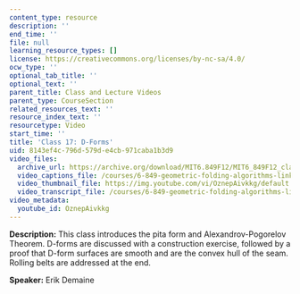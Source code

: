```yaml
---
content_type: resource
description: ''
end_time: ''
file: null
learning_resource_types: []
license: https://creativecommons.org/licenses/by-nc-sa/4.0/
ocw_type: ''
optional_tab_title: ''
optional_text: ''
parent_title: Class and Lecture Videos
parent_type: CourseSection
related_resources_text: ''
resource_index_text: ''
resourcetype: Video
start_time: ''
title: 'Class 17: D-Forms'
uid: 8143ef4c-796d-579d-e4cb-971caba1b3d9
video_files:
  archive_url: https://archive.org/download/MIT6.849F12/MIT6_849F12_class17_300k.mp4
  video_captions_file: /courses/6-849-geometric-folding-algorithms-linkages-origami-polyhedra-fall-2012/97f7f009b98d54c1b5fbc30de922cea1_OznepAivkkg.vtt
  video_thumbnail_file: https://img.youtube.com/vi/OznepAivkkg/default.jpg
  video_transcript_file: /courses/6-849-geometric-folding-algorithms-linkages-origami-polyhedra-fall-2012/c3cdacd827185ee02e042747b7f9b234_OznepAivkkg.pdf
video_metadata:
  youtube_id: OznepAivkkg
---
```


**Description:** This class introduces the pita form and Alexandrov-Pogorelov Theorem. D-forms are discussed with a construction exercise, followed by a proof that D-form surfaces are smooth and are the convex hull of the seam. Rolling belts are addressed at the end.

**Speaker:** Erik Demaine

